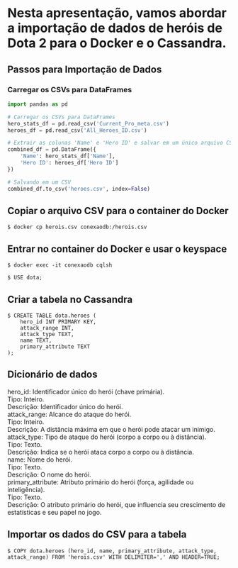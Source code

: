 # Nesta apresentação, vamos abordar a importação de dados de heróis de Dota 2 para o Docker e o Cassandra.

## Passos para Importação de Dados

### Carregar os CSVs para DataFrames

```python
import pandas as pd

# Carregar os CSVs para DataFrames
hero_stats_df = pd.read_csv('Current_Pro_meta.csv')
heroes_df = pd.read_csv('All_Heroes_ID.csv')

# Extrair as colunas 'Name' e 'Hero ID' e salvar em um único arquivo CSV
combined_df = pd.DataFrame({
    'Name': hero_stats_df['Name'],
    'Hero ID': heroes_df['Hero ID']
})

# Salvando em um CSV
combined_df.to_csv('heroes.csv', index=False)
```

## Copiar o arquivo CSV para o container do Docker
```
$ docker cp herois.csv conexaodb:/herois.csv
```

## Entrar no container do Docker e usar o keyspace
```
$ docker exec -it conexaodb cqlsh

$ USE dota;
```

## Criar a tabela no Cassandra
```
$ CREATE TABLE dota.heroes (
    hero_id INT PRIMARY KEY,
    attack_range INT,
    attack_type TEXT,
    name TEXT,
    primary_attribute TEXT
);
```
## Dicionário de dados

hero_id: Identificador único do herói (chave primária).<br/>
Tipo: Inteiro.<br/>
Descrição: Identificador único do herói.<br/>
attack_range: Alcance do ataque do herói.<br/>
Tipo: Inteiro.<br/>
Descrição: A distância máxima em que o herói pode atacar um inimigo.<br/>
attack_type: Tipo de ataque do herói (corpo a corpo ou à distância).<br/>
Tipo: Texto.<br/>
Descrição: Indica se o herói ataca corpo a corpo ou à distância.<br/>
name: Nome do herói.<br/>
Tipo: Texto.<br/>
Descrição: O nome do herói.<br/>
primary_attribute: Atributo primário do herói (força, agilidade ou inteligência).<br/>
Tipo: Texto.<br/>
Descrição: O atributo primário do herói, que influencia seu crescimento de estatísticas e seu papel no jogo.<br/>

## Importar os dados do CSV para a tabela

```
$ COPY dota.heroes (hero_id, name, primary_attribute, attack_type, attack_range) FROM 'herois.csv' WITH DELIMITER=',' AND HEADER=TRUE;
```
